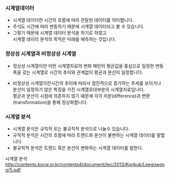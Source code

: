 ### 시계열데이터 


- 시계열 데이터란 시간의 흐름에 따라 관찰된 데이터를 의미합니다. 
- 주식도 시간에 따라 변동하기 때문에 시계열 데이터라고 볼 수 있습니다. 
- 그렇기 때문에 시계열 데이터 분석을 하기로 하였고 <br>
  시계열 데이터 분석의 목적은 미래를 예측하는 것입니다. <br> 

### 정상성 시계열과 비정상성 시계열 

- 정상성 시계열이란 어떤 시계열자료의 변화 패턴이 평균값을 중심으로 일정한 변동폭을 갖는 시계열로 시간의 추이와 관계없이 평균과 분산이 일정합니다. 

- 비정상성 시계열이란시간의 추이에 따라서 점진적으로 증가하는 추세를 보이거나 분산이 일정하기 않은 특징을 가진 시계열로대부분의 시계열자료입니다.<br>
  평균과 분산이 시점에 의존하지 않기 떄문에 각각 차분(difference)과 변환(transformation)을 통해 정상화합니다. 



### 시계열 분석

- 시계열 분석은 규칙적 또는 불규칙적 분석으로 나눌수 있습니다.
- 규칙적 분석은 시간의 흐름에 따라 트렌드와 분산이 불변하는 시계열 데이터를 말합니다.
- 불규칙적 분석은 트렌드 혹은 분산이 변화하는 시계열 데이터를 말한다.



시계열 분석
http://contents.kocw.or.kr/contents4/document/lec/2013/Konkuk/Leegiseong/5.pdf
